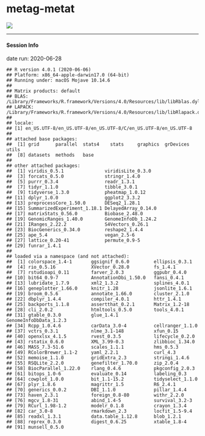 metag-metat
================

![](images/markdown-metagt/metagt_pca-1.png)<!-- -->

-----

#### Session Info

date run: 2020-06-28

    ## R version 4.0.1 (2020-06-06)
    ## Platform: x86_64-apple-darwin17.0 (64-bit)
    ## Running under: macOS Mojave 10.14.6
    ## 
    ## Matrix products: default
    ## BLAS:   /Library/Frameworks/R.framework/Versions/4.0/Resources/lib/libRblas.dylib
    ## LAPACK: /Library/Frameworks/R.framework/Versions/4.0/Resources/lib/libRlapack.dylib
    ## 
    ## locale:
    ## [1] en_US.UTF-8/en_US.UTF-8/en_US.UTF-8/C/en_US.UTF-8/en_US.UTF-8
    ## 
    ## attached base packages:
    ##  [1] grid      parallel  stats4    stats     graphics  grDevices utils    
    ##  [8] datasets  methods   base     
    ## 
    ## other attached packages:
    ##  [1] viridis_0.5.1               viridisLite_0.3.0          
    ##  [3] forcats_0.5.0               stringr_1.4.0              
    ##  [5] purrr_0.3.4                 readr_1.3.1                
    ##  [7] tidyr_1.1.0                 tibble_3.0.1               
    ##  [9] tidyverse_1.3.0             pheatmap_1.0.12            
    ## [11] dplyr_1.0.0                 ggplot2_3.3.2              
    ## [13] preprocessCore_1.50.0       DESeq2_1.28.1              
    ## [15] SummarizedExperiment_1.18.1 DelayedArray_0.14.0        
    ## [17] matrixStats_0.56.0          Biobase_2.48.0             
    ## [19] GenomicRanges_1.40.0        GenomeInfoDb_1.24.2        
    ## [21] IRanges_2.22.2              S4Vectors_0.26.1           
    ## [23] BiocGenerics_0.34.0         reshape2_1.4.4             
    ## [25] ape_5.4                     vegan_2.5-6                
    ## [27] lattice_0.20-41             permute_0.9-5              
    ## [29] funrar_1.4.1               
    ## 
    ## loaded via a namespace (and not attached):
    ##  [1] colorspace_1.4-1       ggsignif_0.6.0         ellipsis_0.3.1        
    ##  [4] rio_0.5.16             XVector_0.28.0         fs_1.4.1              
    ##  [7] rstudioapi_0.11        farver_2.0.3           ggpubr_0.4.0          
    ## [10] bit64_0.9-7            AnnotationDbi_1.50.0   fansi_0.4.1           
    ## [13] lubridate_1.7.9        xml2_1.3.2             splines_4.0.1         
    ## [16] geneplotter_1.66.0     knitr_1.28             jsonlite_1.6.1        
    ## [19] broom_0.5.6            annotate_1.66.0        cluster_2.1.0         
    ## [22] dbplyr_1.4.4           compiler_4.0.1         httr_1.4.1            
    ## [25] backports_1.1.8        assertthat_0.2.1       Matrix_1.2-18         
    ## [28] cli_2.0.2              htmltools_0.5.0        tools_4.0.1           
    ## [31] gtable_0.3.0           glue_1.4.1             GenomeInfoDbData_1.2.3
    ## [34] Rcpp_1.0.4.6           carData_3.0-4          cellranger_1.1.0      
    ## [37] vctrs_0.3.1            nlme_3.1-148           xfun_0.15             
    ## [40] openxlsx_4.1.5         rvest_0.3.5            lifecycle_0.2.0       
    ## [43] rstatix_0.6.0          XML_3.99-0.3           zlibbioc_1.34.0       
    ## [46] MASS_7.3-51.6          scales_1.1.1           hms_0.5.3             
    ## [49] RColorBrewer_1.1-2     yaml_2.2.1             curl_4.3              
    ## [52] memoise_1.1.0          gridExtra_2.3          stringi_1.4.6         
    ## [55] RSQLite_2.2.0          genefilter_1.70.0      zip_2.0.4             
    ## [58] BiocParallel_1.22.0    rlang_0.4.6            pkgconfig_2.0.3       
    ## [61] bitops_1.0-6           evaluate_0.14          labeling_0.3          
    ## [64] cowplot_1.0.0          bit_1.1-15.2           tidyselect_1.1.0      
    ## [67] plyr_1.8.6             magrittr_1.5           R6_2.4.1              
    ## [70] generics_0.0.2         DBI_1.1.0              pillar_1.4.4          
    ## [73] haven_2.3.1            foreign_0.8-80         withr_2.2.0           
    ## [76] mgcv_1.8-31            abind_1.4-5            survival_3.2-3        
    ## [79] RCurl_1.98-1.2         modelr_0.1.8           crayon_1.3.4          
    ## [82] car_3.0-8              rmarkdown_2.3          locfit_1.5-9.4        
    ## [85] readxl_1.3.1           data.table_1.12.8      blob_1.2.1            
    ## [88] reprex_0.3.0           digest_0.6.25          xtable_1.8-4          
    ## [91] munsell_0.5.0
